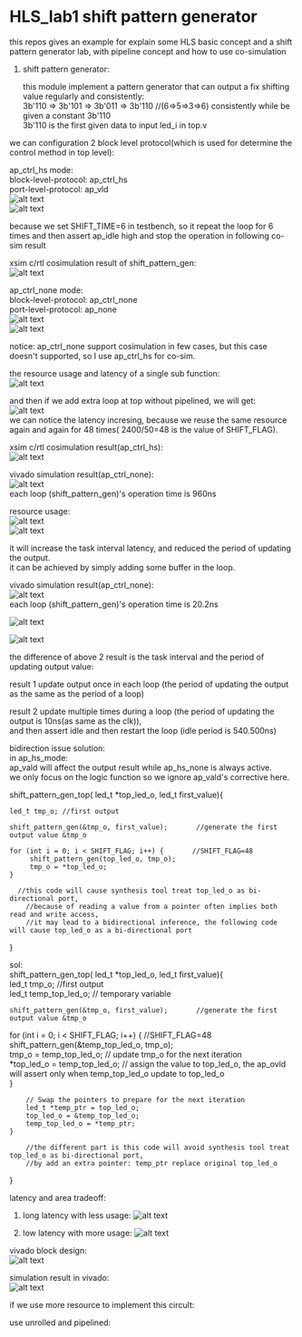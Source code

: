 # HLS_lab1 shift pattern generator
this repos gives an example for explain some HLS basic concept and a shift pattern generator lab, with pipeline concept and how to use co-simulation  


1. shift pattern generator:

   this module implement a pattern generator that can output a fix shifting value regularly and consistently:    
   3b'110 => 3b'101 => 3b'011 => 3b'110  //(6=>5=>3=>6) consistently while be given a constant 3b'110    
   3b'110 is the first given data to input led_i in top.v      
   
we can configuration 2 block level protocol(which is used for determine the control method in top level):    

ap_ctrl_hs mode:  
   block-level-protocol: ap_ctrl_hs    
   port-level-protocol: ap_vld      
   ![alt text](https://github.com/joshuahwfwEE/HLS_ATP/blob/main/hw_interface1.png?raw=true)     
   ![alt text](https://github.com/joshuahwfwEE/HLS_ATP/blob/main/shift_pattern_ap_ctrl_hs_high_latency.png?raw=true)    

because we set SHIFT_TIME=6 in testbench, so it repeat the loop for 6 times and then assert ap_idle high and stop the operation in following co-sim result  

xsim c/rtl cosimulation result of shift_pattern_gen:        
   ![alt text](https://github.com/joshuahwfwEE/HLS_ATP/blob/main/HLS_shift_pattern1.png?raw=true)    
   
ap_ctrl_none mode:   
   block-level-protocol: ap_ctrl_none    
   port-level-protocol: ap_none      
  ![alt text](https://github.com/joshuahwfwEE/HLS_ATP/blob/main/hw_interface2.png?raw=true)  
  ![alt text](https://github.com/joshuahwfwEE/HLS_ATP/blob/main/shift_pattern_ap_ctrl_none_high_latency.png?raw=true)
    
   notice: ap_ctrl_none support cosimulation in few cases, but this case doesn't supported, so I use ap_ctrl_hs for co-sim.    

   


   the resource usage and latency of a single sub function:  
   ![alt text](https://github.com/joshuahwfwEE/HLS_ATP/blob/main/synthesis_graph.png?raw=true)    
   



   and then if we add extra loop at top without pipelined,  we will get:  
   ![alt text](https://github.com/joshuahwfwEE/HLS_ATP/blob/main/looptop.png?raw=true)  
   we can notice the latency incresing, because we reuse the same resource again and again for 48 times( 2400/50=48 is the value of SHIFT_FLAG).
   
   
   xsim c/rtl cosimulation result(ap_ctrl_hs):  
  ![alt text](https://github.com/joshuahwfwEE/HLS_ATP/blob/main/looptop_sim.png?raw=true)  

  vivado simulation result(ap_ctrl_none):  
  ![alt text](https://github.com/joshuahwfwEE/HLS_ATP/blob/main/sim1.png?raw=true)  
  each loop (shift_pattern_gen)'s operation time is 960ns  

  resource usage:  
![alt text](https://github.com/joshuahwfwEE/HLS_ATP/blob/main/usage1.png?raw=true)  
![alt text](https://github.com/joshuahwfwEE/HLS_ATP/blob/main/usage2.png?raw=true)



  
 it will increase the task interval latency, and reduced the period of updating the output.  
 it can be achieved by simply adding some buffer in the loop.  
 
 vivado simulation result(ap_ctrl_none):  
 ![alt text](https://github.com/joshuahwfwEE/HLS_ATP/blob/main/sim2.png?raw=true)  
 each loop (shift_pattern_gen)'s operation time is 20.2ns  
 
 ![alt text](https://github.com/joshuahwfwEE/HLS_ATP/blob/main/addbufinloopsyth.png?raw=true)  
 
 ![alt text](https://github.com/joshuahwfwEE/HLS_ATP/blob/main/addbufinloop.png?raw=true)  

 the difference of above 2 result is the task interval and the period of updating output value:   
 
 result 1 update output once in each loop (the period of updating the output as the same as the period of a loop)  
 
 result 2 update multiple times during a loop (the period of updating the output is 10ns(as same as the clk)),  
 and then assert idle and then restart the loop (idle period is 540.500ns)  


 
bidirection issue solution:   
in ap_hs_mode:  
ap_vald will affect the output result while ap_hs_none is always active.  
we only focus on the logic function so we ignore ap_vald's corrective here.

shift_pattern_gen_top( led_t *top_led_o, led_t first_value){  
 
	led_t tmp_o; //first output  

	shift_pattern_gen(&tmp_o, first_value);       //generate the first output value &tmp_o  
 
    for (int i = 0; i < SHIFT_FLAG; i++) {       //SHIFT_FLAG=48  
         shift_pattern_gen(top_led_o, tmp_o);                                    
         tmp_o = *top_led_o;  
    }  

      //this code will cause synthesis tool treat top_led_o as bi-directional port,  
    	//because of reading a value from a pointer often implies both read and write access,  
    	//it may lead to a bidirectional inference, the following code will cause top_led_o as a bi-directional port  
}  


sol:  
shift_pattern_gen_top( led_t *top_led_o, led_t first_value){  
	led_t tmp_o;          //first output        
	led_t temp_top_led_o; // temporary variable        

	shift_pattern_gen(&tmp_o, first_value);       //generate the first output value &tmp_o  
    
   for (int i = 0; i < SHIFT_FLAG; i++) {        //SHIFT_FLAG=48    
    	shift_pattern_gen(&temp_top_led_o, tmp_o);    
        tmp_o = temp_top_led_o;         // update tmp_o for the next iteration    
        *top_led_o = temp_top_led_o;    // assign the value to top_led_o, the ap_ovld will assert only when temp_top_led_o update to top_led_o  
    }    

        // Swap the pointers to prepare for the next iteration  
        led_t *temp_ptr = top_led_o;  
        top_led_o = &temp_top_led_o;  
        temp_top_led_o = *temp_ptr;  
    }  

    	//the different part is this code will avoid synthesis tool treat top_led_o as bi-directional port,    
    	//by add an extra pointer: temp_ptr replace original top_led_o  
}  



latency and area tradeoff:  
1. long latency with less usage:
   ![alt text](https://github.com/joshuahwfwEE/HLS_ATP/blob/main/shift_pattern_ap_ctrl_none.png?raw=true)
   
2. low latency with more usage:
   ![alt text](https://github.com/joshuahwfwEE/HLS_ATP/blob/main/shift_pattern_ap_ctrl_none.png?raw=true)  


 vivado block design:  
 ![alt text](https://github.com/joshuahwfwEE/HLS_ATP/blob/main/shift_pattern_gen_loopwithbuffer_bd.png?raw=true)  

 simulation result in vivado:  
 ![alt text](https://github.com/joshuahwfwEE/HLS_ATP/blob/main/shift_pattern_gen_loopwithbuffer_wcfg.png?raw=true)    

   if we use more resource to implement this circult:
   





  

   use unrolled and pipelined:
   
